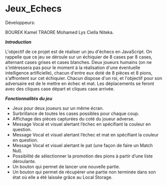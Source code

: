 # Jeux_Echecs
Développeurs:

BOUREK Kamel
TRAORE Mohamed
Lys Ciella Niteka.



***Introduction***

L'objectif de ce projet est de réaliser un jeu d'échecs en JavaScript. On rappelle que ce jeu se déroule sur un échiquier de 8 cases par 8 cases, alternant cases grises et cases blanches. Deux joueurs humains (on ne s'intéressera pas pour le moment à la réalisation d'une éventuelle intelligence artificielle), chacun d'entre eux doté de 8 pièces et 8 pions, s'affrontent sur cet échiquier. Chacun dispose d'un roi, et l'objectif pour son adversaire est de le mettre en échec et mat. Les déplacements se feront avec des cliques case départ et cliques case arrivée.


***Fonctionnalités du jeu***
* Jeux pour deux joueurs sur un même écran.
* Surbrillance de toutes les cases possibles pour chaque coup.
* Affichage des pièces capturées du coté du joueur adverse.
* Message Vocal et visuel alertant l’échec en spécifiant la couleur en question. 
* Message Vocal et visuel alertant l’échec et mat en spécifiant la couleur en
question.
* Message Vocal et visuel alertant le pat (une façon de faire un Match Nul). 
* Possibilité de sélectionner la promotion des pions à partir d’une liste
déroulante.
* Un bouton qui permet de lancer une nouvelle partie.
* Un bouton qui permet de récupérer une partie non terminée dans son état
où elle a été laissée grâce au Local Storage.
